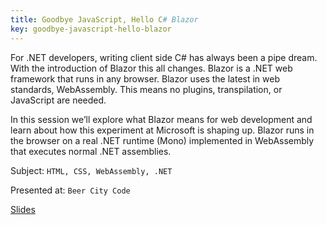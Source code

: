 ```yaml
--- 
title: Goodbye JavaScript, Hello C# Blazor
key: goodbye-javascript-hello-blazor
---
```


For .NET developers, writing client side C# has always been a pipe dream. With the introduction of Blazor this all changes. Blazor is a .NET web framework that runs in any browser. Blazor uses the latest in web standards, WebAssembly. This means no plugins, transpilation, or JavaScript are needed.

In this session we’ll explore what Blazor means for web development and learn about how this experiment at Microsoft is shaping up. Blazor runs in the browser on a real .NET runtime (Mono) implemented in WebAssembly that executes normal .NET assemblies.

Subject: `HTML, CSS, WebAssembly, .NET`

Presented at: `Beer City Code`

[Slides](https://speakerdeck.com/edcharbeneau/goodbye-javascript-hello-blazor)

<script async class="speakerdeck-embed" data-slide="3" data-id="061d6f14ec634536857af060e05a2dc1" data-ratio="1.77777777777778" src="//speakerdeck.com/assets/embed.js"></script>